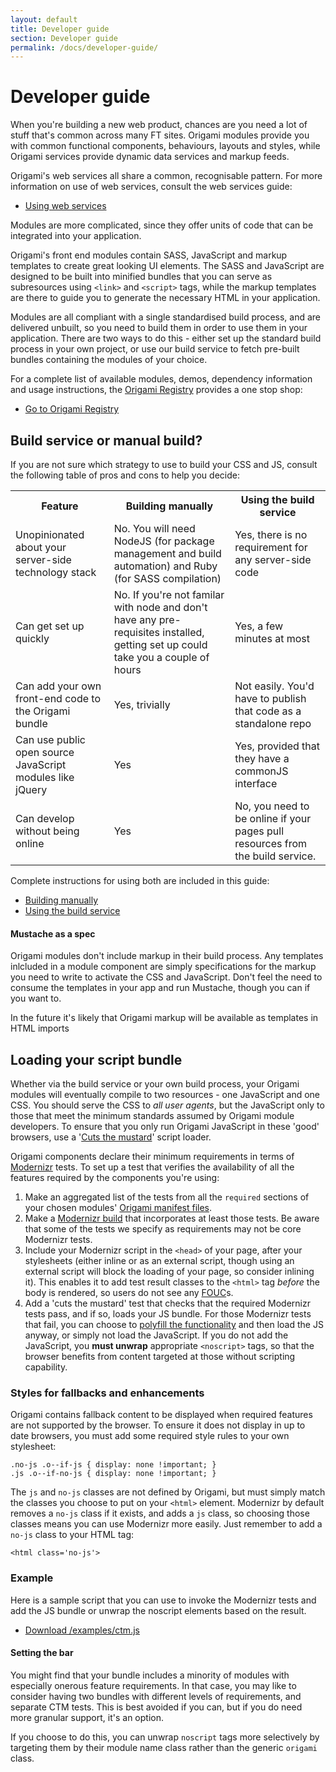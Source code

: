 ```yaml
---
layout: default
title: Developer guide
section: Developer guide
permalink: /docs/developer-guide/
---
```


# Developer guide

When you're building a new web product, chances are you need a lot of stuff that's common across many FT sites.  Origami modules provide you with common functional components, behaviours, layouts and styles, while Origami services provide dynamic data services and markup feeds.

Origami's web services all share a common, recognisable pattern.  For more information on use of web services, consult the web services guide:

* [Using web services](web-services)

Modules are more complicated, since they offer units of code that can be integrated into your application.

Origami's front end modules contain SASS, JavaScript and markup templates to create great looking UI elements.  The SASS and JavaScript are designed to be built into minified bundles that you can serve as subresources using `<link>` and `<script>` tags, while the markup templates are there to guide you to generate the necessary HTML in your application.

Modules are all compliant with a single standardised build process, and are delivered unbuilt, so you need to build them in order to use them in your application.  There are two ways to do this - either set up the standard build process in your own project, or use our build service to fetch pre-built bundles containing the modules of your choice.

For a complete list of available modules, demos, dependency information and usage instructions, the [Origami Registry](http://registry.origami.ft.com) provides a one stop shop:

* [Go to Origami Registry](http://registry.origami.ft.com)

## Build service or manual build?

If you are not sure which strategy to use to build your CSS and JS, consult the following table of pros and cons to help you decide:

<table class='o-techdocs-table'>
<tr><th>Feature</th><th>Building manually</th><th>Using the build service</th></tr>
<tr><td>Unopinionated about your server-side technology stack</td><td>No.  You will need NodeJS (for package management and build automation) and Ruby (for SASS compilation)</td><td>Yes, there is no requirement for any server-side code</td></tr>
<tr><td>Can get set up quickly</td><td>No.  If you're not familar with node and don't have any pre-requisites installed, getting set up could take you a couple of hours</td><td>Yes, a few minutes at most</td></tr>
<tr><td>Can add your own front-end code to the Origami bundle</td><td>Yes, trivially</td><td>Not easily.  You'd have to publish that code as a standalone repo</td></tr>
<tr><td>Can use public open source JavaScript modules like jQuery</td><td>Yes</td><td>Yes, provided that they have a commonJS interface</td></tr>
<tr><td>Can develop without being online</td><td>Yes</td><td>No, you need to be online if your pages pull resources from the build service.</td></tr>
</table>

Complete instructions for using both are included in this guide:

* [Building manually](building-modules)
* [Using the build service](build-service)

<aside>
	<h4>Mustache as a spec</h4>
	<p>Origami modules don't include markup in their build process.  Any templates inlcluded in a module component are simply specifications for the markup you need to write to activate the CSS and JavaScript.  Don't feel the need to consume the templates in your app and run Mustache, though you can if you want to.</p>
	<p>In the future it's likely that Origami markup will be available as templates in HTML imports</p>
</aside>

## Loading your script bundle

Whether via the build service or your own build process, your Origami modules will eventually compile to two resources - one JavaScript and one CSS.  You should serve the CSS to *all user agents*, but the JavaScript only to those that meet the minimum standards assumed by Origami module developers.  To ensure that you only run Origami JavaScript in these 'good' browsers, use a '[Cuts the mustard](http://responsivenews.co.uk/post/18948466399/cutting-the-mustard)' script loader.

Origami components declare their minimum requirements in terms of [Modernizr](http://modernizr.com/docs/) tests.  To set up a test that verifies the availability of all the features required by the components you're using:

1. Make an aggregated list of the tests from all the `required` sections of your chosen modules' [Origami manifest files]({{site.baseurl}}/docs/syntax/origamijson).
2. Make a [Modernizr build](http://modernizr.com/download/) that incorporates at least those tests.  Be aware that some of the tests we specify as requirements may not be core Modernizr tests.
3. Include your Modernizr script in the `<head>` of your page, after your stylesheets (either inline or as an external script, though using an external script will block the loading of your page, so consider inlining it).   This enables it to add test result classes to the `<html>` tag *before* the body is rendered, so users do not see any [FOUC](http://en.wikipedia.org/wiki/Flash_of_unstyled_content)s.
4. Add a 'cuts the mustard' test that checks that the required Modernizr tests pass, and if so, loads your JS bundle. For those Modernizr tests that fail, you can choose to [polyfill the functionality](http://html5polyfill.com/) and then load the JS anyway, or simply not load the JavaScript.  If you do not add the JavaScript, you **must unwrap** appropriate `<noscript>` tags, so that the browser benefits from content targeted at those without scripting capability.

### Styles for fallbacks and enhancements

Origami contains fallback content to be displayed when required features are not supported by the browser.  To ensure it does not display in up to date browsers, you must add some required style rules to your own stylesheet:

	.no-js .o--if-js { display: none !important; }
	.js .o--if-no-js { display: none !important; }

The `js` and `no-js` classes are not defined by Origami, but must simply match the classes you choose to put on your `<html>` element.  Modernizr by default removes a `no-js` class if it exists, and adds a `js` class, so choosing those classes means you can use Modernizr more easily.  Just remember to add a `no-js` class to your HTML tag:

	<html class='no-js'>

### Example

Here is a sample script that you can use to invoke the Modernizr tests and add the JS bundle or unwrap the noscript elements based on the result.

* [Download /examples/ctm.js]({{site.baseurl}}/examples/ctm.js)

<aside>
	<h4>Setting the bar</h4>
	<p>You might find that your bundle includes a minority of modules with especially onerous feature requirements.  In that case, you may like to consider having two bundles with different levels of requirements, and separate CTM tests.  This is best avoided if you can, but if you do need more granular support, it's an option.</p>
	<p>If you choose to do this, you can unwrap <code>noscript</code> tags more selectively by targeting them by their module name class rather than the generic <code>origami</code> class.</p>
</aside>

